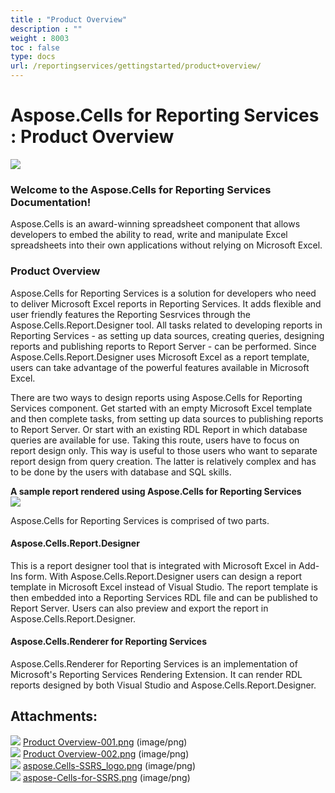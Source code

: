 ```yaml
---
title : "Product Overview" 
description : "" 
weight : 8003 
toc : false
type: docs
url: /reportingservices/gettingstarted/product+overview/
---
```


# Aspose.Cells for Reporting Services : Product Overview


![](https://docs2.aspose.com/cells/reportingservices/attachments/6094894/6193531.png)

### Welcome to the Aspose.Cells for Reporting Services Documentation!

Aspose.Cells is an award-winning spreadsheet component that allows developers to embed the ability to read, write and manipulate Excel spreadsheets into their own applications without relying on Microsoft Excel.

### Product Overview

Aspose.Cells for Reporting Services is a solution for developers who need to deliver Microsoft Excel reports in Reporting Services. It adds flexible and user friendly features the Reporting Sesrvices through the Aspose.Cells.Report.Designer tool. All tasks related to developing reports in Reporting Services - as setting up data sources, creating queries, designing reports and publishing reports to Report Server - can be performed. Since Aspose.Cells.Report.Designer uses Microsoft Excel as a report template, users can take advantage of the powerful features available in Microsoft Excel.

There are two ways to design reports using Aspose.Cells for Reporting Services component. Get started with an empty Microsoft Excel template and then complete tasks, from setting up data sources to publishing reports to Report Server. Or start with an existing RDL Report in which database queries are available for use. Taking this route, users have to focus on report design only. This way is useful to those users who want to separate report design from query creation. The latter is relatively complex and has to be done by the users with database and SQL skills.

**A sample report rendered using Aspose.Cells for Reporting Services**  
![](https://docs2.aspose.com/cells/reportingservices/attachments/6094894/6193535.png)  

Aspose.Cells for Reporting Services is comprised of two parts.

#### Aspose.Cells.Report.Designer

This is a report designer tool that is integrated with Microsoft Excel in Add-Ins form. With Aspose.Cells.Report.Designer users can design a report template in Microsoft Excel instead of Visual Studio. The report template is then embedded into a Reporting Services RDL file and can be published to Report Server. Users can also preview and export the report in Aspose.Cells.Report.Designer.

#### Aspose.Cells.Renderer for Reporting Services

Aspose.Cells.Renderer for Reporting Services is an implementation of Microsoft's Reporting Services Rendering Extension. It can render RDL reports designed by both Visual Studio and Aspose.Cells.Report.Designer.

## Attachments:

![](https://docs2.aspose.com/cells/reportingservices/images/icons/bullet_blue.gif) [Product Overview-001.png](https://docs2.aspose.com/cells/reportingservices/attachments/6094894/6193534.png) (image/png)  
![](https://docs2.aspose.com/cells/reportingservices/images/icons/bullet_blue.gif) [Product Overview-002.png](https://docs2.aspose.com/cells/reportingservices/attachments/6094894/6193535.png) (image/png)  
![](https://docs2.aspose.com/cells/reportingservices/images/icons/bullet_blue.gif) [aspose.Cells-SSRS\_logo.png](https://docs2.aspose.com/cells/reportingservices/attachments/6094894/6193530.png) (image/png)  
![](https://docs2.aspose.com/cells/reportingservices/images/icons/bullet_blue.gif) [aspose-Cells-for-SSRS.png](https://docs2.aspose.com/cells/reportingservices/attachments/6094894/6193531.png) (image/png)  

